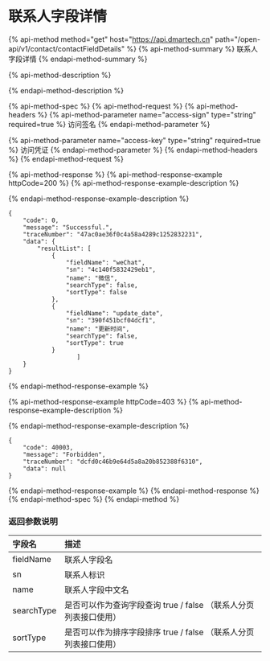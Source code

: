 # 联系人字段详情



{% api-method method="get" host="https://api.dmartech.cn" path="/open-api/v1/contact/contactFieldDetails" %}
{% api-method-summary %}
联系人字段详情
{% endapi-method-summary %}

{% api-method-description %}

{% endapi-method-description %}

{% api-method-spec %}
{% api-method-request %}
{% api-method-headers %}
{% api-method-parameter name="access-sign" type="string" required=true %}
访问签名
{% endapi-method-parameter %}

{% api-method-parameter name="access-key" type="string" required=true %}
访问凭证
{% endapi-method-parameter %}
{% endapi-method-headers %}
{% endapi-method-request %}

{% api-method-response %}
{% api-method-response-example httpCode=200 %}
{% api-method-response-example-description %}

{% endapi-method-response-example-description %}

```
{
    "code": 0,
    "message": "Successful.",
    "traceNumber": "47ac0ae36f0c4a58a4289c1252832231",
    "data": {
        "resultList": [
            {
                "fieldName": "weChat",
                "sn": "4c140f5832429eb1",
                "name": "微信",
                "searchType": false,
                "sortType": false
            },
            {
                "fieldName": "update_date",
                "sn": "390f451bcf04dcf1",
                "name": "更新时间",
                "searchType": false,
                "sortType": true
            }
                   ]
    }
}
```
{% endapi-method-response-example %}

{% api-method-response-example httpCode=403 %}
{% api-method-response-example-description %}

{% endapi-method-response-example-description %}

```
{
    "code": 40003,
    "message": "Forbidden",
    "traceNumber": "dcfd0c46b9e64d5a8a20b852388f6310",
    "data": null
}
```
{% endapi-method-response-example %}
{% endapi-method-response %}
{% endapi-method-spec %}
{% endapi-method %}

### 返回参数说明

| 字段名 | 描述 |
| :--- | :--- |
| fieldName | 联系人字段名 |
| sn | 联系人标识  |
| name | 联系人字段中文名 |
| searchType | 是否可以作为查询字段查询 true / false （联系人分页列表接口使用） |
| sortType | 是否可以作为排序字段排序 true / false （联系人分页列表接口使用） |



